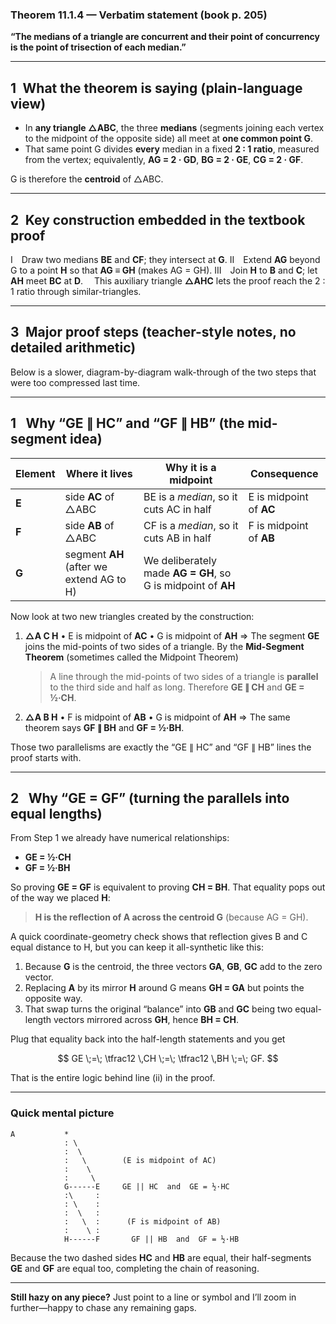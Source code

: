 ### **Theorem 11.1.4 — Verbatim statement (book p. 205)**

**“The medians of a triangle are concurrent and their point of concurrency is the point of trisection of each median.”**

---

## 1 What the theorem is saying (plain-language view)

- In **any triangle △ABC**, the three **medians** (segments joining each vertex to the midpoint of the opposite side) all meet at **one common point G**.
- That same point G divides **every** median in a fixed **2 : 1 ratio**, measured from the vertex; equivalently, **AG = 2 · GD**, **BG = 2 · GE**, **CG = 2 · GF**.

G is therefore the **centroid** of △ABC.

---

## 2 Key construction embedded in the textbook proof

I Draw two medians **BE** and **CF**; they intersect at **G**.
II Extend **AG** beyond G to a point **H** so that **AG ≡ GH** (makes AG = GH).
III Join **H** to **B** and **C**; let **AH** meet **BC** at **D**.
 This auxiliary triangle **△AHC** lets the proof reach the 2 : 1 ratio through similar-triangles.

---

## 3 Major proof steps (teacher-style notes, no detailed arithmetic)

Below is a slower, diagram-by-diagram walk-through of the two steps that were too compressed last time.

---

## 1  Why “GE ∥ HC” and “GF ∥ HB” (the **mid-segment** idea)

| Element | Where it lives                           | Why it is a midpoint                                         | Consequence             |
| ------- | ---------------------------------------- | ------------------------------------------------------------ | ----------------------- |
| **E**   | side **AC** of △ABC                      | BE is a _median_, so it cuts AC in half                      | E is midpoint of **AC** |
| **F**   | side **AB** of △ABC                      | CF is a _median_, so it cuts AB in half                      | F is midpoint of **AB** |
| **G**   | segment **AH** (after we extend AG to H) | We deliberately made **AG = GH**, so G is midpoint of **AH** |                         |

Now look at two new triangles created by the construction:

1. **△A C H**
   • E is midpoint of **AC**
   • G is midpoint of **AH**
   ⇒ The segment **GE** joins the mid-points of two sides of a triangle.
   By the **Mid-Segment Theorem** (sometimes called the Midpoint Theorem)

   > A line through the mid-points of two sides of a triangle is **parallel** to the third side and half as long.
   > Therefore **GE ∥ CH** and **GE = ½·CH**.

2. **△A B H**
   • F is midpoint of **AB**
   • G is midpoint of **AH**
   ⇒ The same theorem says **GF ∥ BH** and **GF = ½·BH**.

Those two parallelisms are exactly the “GE ∥ HC” and “GF ∥ HB” lines the proof starts with.

---

## 2  Why “GE = GF” (turning the parallels into equal lengths)

From Step 1 we already have numerical relationships:

- **GE = ½·CH**
- **GF = ½·BH**

So proving **GE = GF** is equivalent to proving **CH = BH**.
That equality pops out of the way we placed **H**:

> **H is the reflection of A across the centroid G** (because AG = GH).

A quick coordinate-geometry check shows that reflection gives B and C equal distance to H, but you can keep it all-synthetic like this:

1. Because **G** is the centroid, the three vectors **GA**, **GB**, **GC** add to the zero vector.
2. Replacing **A** by its mirror **H** around G means **GH = GA** but points the opposite way.
3. That swap turns the original “balance” into **GB** and **GC** being two equal-length vectors mirrored across **GH**, hence **BH = CH**.

Plug that equality back into the half-length statements and you get

$$
GE \;=\; \tfrac12 \,CH \;=\; \tfrac12 \,BH \;=\; GF.
$$

That is the entire logic behind line (ii) in the proof.

---

### Quick mental picture

```
A           *
            : \
            :  \
            :   \        (E is midpoint of AC)
            :    \
            :     \
            G------E     GE || HC  and  GE = ½·HC
            :\     :
            : \    :
            :  \   :
            :   \  :      (F is midpoint of AB)
            :    \ :
            H------F       GF || HB  and  GF = ½·HB
```

Because the two dashed sides **HC** and **HB** are equal, their half-segments **GE** and **GF** are equal too, completing the chain of reasoning.

---

**Still hazy on any piece?**
Just point to a line or symbol and I’ll zoom in further—happy to chase any remaining gaps.
